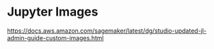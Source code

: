 # Jupyter Images

https://docs.aws.amazon.com/sagemaker/latest/dg/studio-updated-jl-admin-guide-custom-images.html
